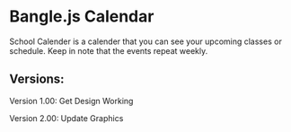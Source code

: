 # Bangle.js Calendar

School Calender is a calender that you can see your upcoming classes or schedule. Keep in note that the events repeat weekly.

## Versions:

Version 1.00: Get Design Working

Version 2.00: Update Graphics
